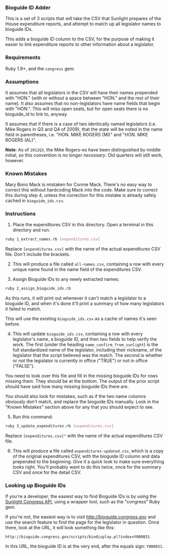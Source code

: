 ### Bioguide ID Adder

This is a set of 3 scripts that will take the CSV that Sunlight prepares of the House expenditure reports, and attempt to match up all legislator names to bioguide IDs.

This adds a bioguide ID column to the CSV, for the purpose of making it easier to link expenditure reports to other information about a legislator.


### Requirements

Ruby 1.9+, and the `congress` gem.


### Assumptions

It assumes that all legislators in the CSV will have their names prepended with "HON." (with or without a space between "HON." and the rest of their name).  It also assumes that no non-legislators have name fields that begin with "HON.".  This will miss open seats, but for open seats there is no bioguide_id to link to, anyway.

It assumes that if there is a case of two identically named legislators (i.e. Mike Rogers in Q3 and Q4 of 2009), that the state will be noted in the name field in parentheses, i.e. "HON. MIKE ROGERS (MI)" and "HON. MIKE ROGERS (AL)".

**Note**: As of `2012Q3`, the Mike Rogers-es have been distinguished by middle initial, so this convention is *no longer necessary*. Old quarters will still work, however.


### Known Mistakes

Mary Bono Mack is mistaken for Connie Mack.  There's no easy way to correct this without hardcoding Mack into the code.  Make sure to correct this during step 4, unless the correction for this mistake is already safely cached in `bioguide_ids.csv`.


### Instructions

1. Place the expenditures CSV in this directory.  Open a terminal in this directory and run:

```bash
ruby 1_extract_names.rb [expenditures.csv]
```

Replace `[expenditures.csv]` with the name of the actual expenditures CSV file. Don't include the brackets.

2. This will produce a file called `all-names.csv`, containing a row with every unique name found in the name field of the expenditures CSV.

3. Assign Bioguide IDs to any newly extracted names:

```bash
ruby 2_assign_bioguide_ids.rb
```

As this runs, it will print out whenever it can't match a legislator to a bioguide ID, and when it's done it'll print a summary of how many legislators it failed to match.

This will use the existing `bioguide_ids.csv` as a cache of names it's seen before.

4. This will update `bioguide_ids.csv`, containing a row with every legislator's name, a bioguide ID,  and then two fields to help verify the work. The first (under the heading `name_confirm_from_sunlight`) is the full standardized name of the legislator, including their nickname, of the legislator that the script believed was the match.  The second is whether or not the legislator is currently in office ("TRUE") or not in office ("FALSE").

You need to look over this file and fill in the missing bioguide IDs for rows missing them.  They should be at the bottom. The output of the prior script should have said how many missing bioguide IDs there are.

You should also look for mistakes, such as if the two name columns obviously don't match, and replace the bioguide IDs manually.  Look in the "Known Mistakes" section above for any that you should expect to see.


5. Run this command:

```bash
ruby 3_update_expenditures.rb [expenditures.csv]
```

Replace `[expenditures.csv]"` with the name of the actual expenditures CSV file.

6. This will produce a file called `expenditures-updated.csv`, which is a copy of the original expenditures CSV, with the bioguide ID column and data prepended to the beginning.  Give it a quick look to make sure everything looks right. You'll probably want to do this twice, once for the summary CSV and once for the detail CSV.


### Looking up Bioguide IDs

If you're a developer, the easiest way to find Bioguide IDs is by using the [Sunlight Congress API](http://sunlightlabs.github.io/congress/), using a wrapper tool, such as the "congress" Ruby gem.

If you're not, the easiest way is to visit http://bioguide.congress.gov and use the search feature to find the page for the legislator in question. Once there, look at the URL, it will look something like this:

```
http://bioguide.congress.gov/scripts/biodisplay.pl?index=Y000031
```

In this URL, the bioguide ID is at the very end, after the equals sign: `Y000031`.